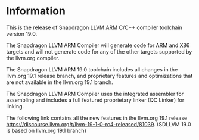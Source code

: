 # Information

This is the release of Snapdragon LLVM ARM C/C++ compiler toolchain version 19.0.

The Snapdragon LLVM ARM Compiler will generate code for ARM and X86 targets and will not generate code for any of the other targets supported by the llvm.org compiler.

The Snapdragon LLVM ARM 19.0 toolchain includes all changes in the llvm.org 19.1 release branch, and proprietary features and optimizations that are not available in the llvm.org 19.1 branch.

The Snapdragon LLVM ARM Compiler uses the integrated assembler for assembling and includes a full featured proprietary linker (QC Linker) for linking.

The following link contains all the new features in the llvm.org 19.1 release https://discourse.llvm.org/t/llvm-19-1-0-rc4-released/81039. (SDLLVM 19.0 is based on llvm.org 19.1 branch)
